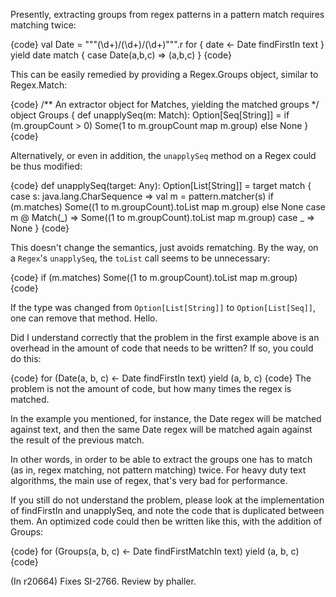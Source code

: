 Presently, extracting groups from regex patterns in a pattern match requires matching twice:

{code}
val Date = """(\d+)/(\d+)/(\d+)""".r
for {
  date <- Date findFirstIn text
} yield date match {
  case Date(a,b,c) => (a,b,c)
}
{code}

This can be easily remedied by providing a Regex.Groups object, similar to Regex.Match:

{code}
  /** An extractor object for Matches, yielding the matched groups */
  object Groups {
    def unapplySeq(m: Match): Option[Seq[String]] = if (m.groupCount > 0) Some(1 to m.groupCount map m.group) else None
  }
{code}

Alternatively, or even in addition, the `unapplySeq` method on a Regex could be thus modified:

{code}
  def unapplySeq(target: Any): Option[List[String]] = target match {
    case s: java.lang.CharSequence =>
      val m = pattern.matcher(s)
      if (m.matches) Some((1 to m.groupCount).toList map m.group) 
      else None
    case m @ Match(_) =>
      Some((1 to m.groupCount).toList map m.group)
    case _ =>
      None
  }
{code}

This doesn't change the semantics, just avoids rematching. By the way, on a `Regex`'s `unapplySeq`, the `toList` call seems to be unnecessary:

{code}
if (m.matches) Some((1 to m.groupCount).toList map m.group)
{code}

If the type was changed from `Option[List[String]]` to `Option[List[Seq]]`, one can remove that method.
Hello.

Did I understand correctly that the problem in the first example above is an overhead in the amount of code that needs to be written?
If so, you could do this:

{code}
for (Date(a, b, c) <- Date findFirstIn text) yield (a, b, c)
{code}
The problem is not the amount of code, but how many times the regex is matched.

In the example you mentioned, for instance, the Date regex will be matched against text, and then the same Date regex will be matched again against the result of the previous match.

In other words, in order to be able to extract the groups one has to match (as in, regex matching, not pattern matching) twice. For heavy duty text algorithms, the main use of regex, that's very bad for performance.

If you still do not understand the problem, please look at the implementation of findFirstIn and unapplySeq, and note the code that is duplicated between them. An optimized code could then be written like this, with the addition of Groups:

{code}
for (Groups(a, b, c) <- Date findFirstMatchIn text) yield (a, b, c)
{code}


(In r20664) Fixes SI-2766. Review by phaller.
